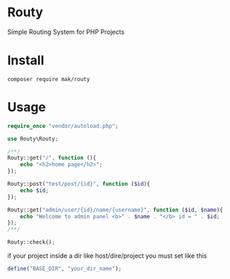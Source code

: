 # Routy
Simple Routing System for PHP Projects

# Install
```
composer require mak/routy
```
# Usage
```php
require_once "vendor/autoload.php";

use Routy\Routy;

/**/
Routy::get("/", function (){
    echo "<h2>home page</h2>";
});

Routy::post("test/post/{id}", function ($id){
    echo $id;
});

Routy::get("admin/user/{id}/name/{username}", function ($id, $name){
    echo "Welcome to admin panel <b>" . $name . "</b> id = " . $id;
});
/**/

Routy::check();
```

if your project inside a dir like host/dire/project you must set like this
```php
define("BASE_DIR", "your_dir_name");
```
